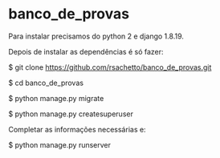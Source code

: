 # banco_de_provas

Para instalar precisamos do python 2 e django 1.8.19.

Depois de instalar as dependências é só fazer:

$ git clone https://github.com/rsachetto/banco_de_provas.git

$ cd banco_de_provas

$ python manage.py migrate

$ python manage.py createsuperuser

Completar as informações necessárias e:

$ python manage.py runserver
